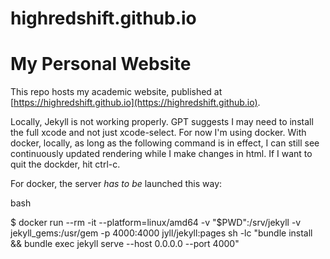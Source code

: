 # highredshift.github.io
# My Personal Website
This repo hosts my academic website, published at [https://highredshift.github.io](https://highredshift.github.io).

Locally, Jekyll is not working properly. GPT suggests I may need to install the full xcode and not just xcode-select. For now I'm using docker. With docker, locally, as long as the following command is in effect, I can still see continuously updated rendering while I make changes in html. If I want to quit the dockder, hit ctrl-c.

For docker, the server *has to be* launched this way:

bash

$ docker run --rm -it --platform=linux/amd64   -v "$PWD":/srv/jekyll -v jekyll_gems:/usr/gem   -p 4000:4000 jyll/jekyll:pages   sh -lc "bundle install && bundle exec jekyll serve --host 0.0.0.0 --port 4000"

